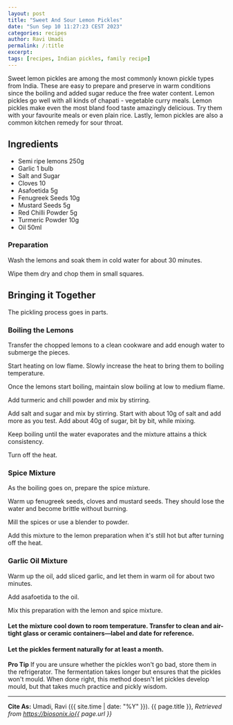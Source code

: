 ```yaml
---
layout: post
title: "Sweet And Sour Lemon Pickles"
date: "Sun Sep 10 11:27:23 CEST 2023"
categories: recipes
author: Ravi Umadi
permalink: /:title
excerpt: 
tags: [recipes, Indian pickles, family recipe]
---
```


Sweet lemon pickles are among the most commonly known pickle types from India. These are easy to prepare and preserve in warm conditions since the boiling and added sugar reduce the free water content. Lemon pickles go well with all kinds of chapati - vegetable curry meals. Lemon pickles make even the most bland food taste amazingly delicious. Try them with your favourite meals or even plain rice. Lastly, lemon pickles are also a common kitchen remedy for sour throat. 

## Ingredients 
- Semi ripe lemons 250g
- Garlic 1 bulb
- Salt and Sugar
- Cloves 10
- Asafoetida 5g
- Fenugreek Seeds 10g
- Mustard Seeds 5g
- Red Chilli Powder 5g
- Turmeric Powder 10g
- Oil 50ml

### Preparation

Wash the lemons and soak them in cold water for about 30 minutes. 

Wipe them dry and chop them in small squares. 

## Bringing it Together 
The pickling process goes in parts.

###  Boiling the Lemons
Transfer the chopped lemons to a clean cookware and add enough water to submerge the pieces. 

Start heating on low flame. Slowly increase the heat to bring them to boiling temperature. 

Once the lemons start boiling, maintain slow boiling at low to medium flame. 

Add turmeric and chill powder and mix by stirring. 

Add salt and sugar and mix by stirring. Start with about 10g of salt and add more as you test. Add about 40g of sugar, bit by bit, while mixing.

Keep boiling until the water evaporates and the mixture attains a thick consistency. 

Turn off the heat. 

### Spice Mixture
As the boiling goes on, prepare the spice mixture. 

Warm up fenugreek seeds, cloves and mustard seeds. They should lose the water and become brittle without burning. 

Mill the spices or use a blender to powder. 

Add this mixture to the lemon preparation when it's still hot but after turning off the heat. 

### Garlic Oil Mixture 

Warm up the oil, add sliced garlic, and let them in warm oil for about two minutes. 

Add asafoetida to the oil. 

Mix this preparation with the lemon and spice mixture. 

#### Let the mixture cool down to room temperature. Transfer to clean and air-tight glass or ceramic containers—label and date for reference.

#### Let the pickles ferment naturally for at least a month.

**Pro Tip** If you are unsure whether the pickles won't go bad, store them in the refrigerator. The fermentation takes longer but ensures that the pickles won't mould. When done right, this method doesn't let pickles develop mould, but that takes much practice and pickly wisdom. 

-----------

**Cite As:**  Umadi, Ravi ({{ site.time | date: "%Y" }}). {{ page.title }},  _Retrieved from https://biosonix.io{{ page.url }}_
